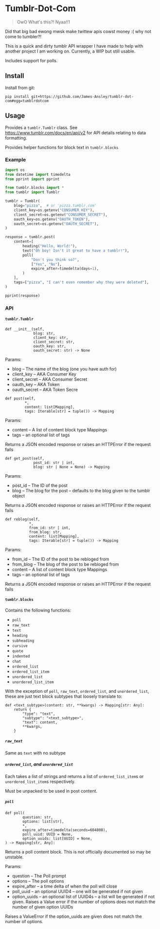 # Tumblr-Dot-Com

> OwO What's this?! Nyaa!!1

Did that big bad ewong mwsk make twittew apis cowst money :( why not come to
tumbler?!

This is a quick and dirty tumblr API wrapper I have made to help with another
project I am working on. Currently, a WIP but still usable.

Includes support for polls.

## Install

Install from git:

```
pip install git+https://github.com/James-Ansley/tumblr-dot-com#egg=tumblrdotcom
```

## Usage

Provides a `tumblr.Tumblr` class. See https://www.tumblr.com/docs/en/api/v2 for
API details relating to data formatting.

Provides helper functions for block text in `tumblr.blocks`

### Example

```python
import os
from datetime import timedelta
from pprint import pprint

from tumblr.blocks import *
from tumblr import Tumblr

tumblr = Tumblr(
    blog="pizza",  # or 'pizza.tumblr.com'
    client_key=os.getenv("CONSUMER_KEY"),
    client_secret=os.getenv("CONSUMER_SECRET"),
    oauth_key=os.getenv("OAUTH_TOKEN"),
    oauth_secret=os.getenv("OAUTH_SECRET"),
)

response = tumblr.post(
    content=[
        heading("Hello, World!"),
        text("Oh boy! Isn't it great to have a tumblr!"),
        poll(
            "Don't you think so?",
            ["Yes", "No"],
            expire_after=timedelta(days=1),
        )
    ],
    tags=["pizza", "I can't even remember why they were deleted"],
)

pprint(response)
```

### API

#### `tumblr.Tumblr`

```
def __init__(self,
             blog: str,
             client_key: str,
             client_secret: str,
             oauth_key: str,
             oauth_secret: str) -> None
```

Params:

- blog – The name of the blog (one you have auth for)
- client_key – AKA Consumer Key
- client_secret – AKA Consumer Secret
- oauth_key – AKA Token
- oauth_secret – AKA Token Secre

```
def post(self,
         *,
         content: list[Mapping],
         tags: Iterable[str] = tuple()) -> Mapping
```

Params:

- content – A list of content block type Mappings
- tags – an optional list of tags

Returns a JSON encoded response or raises an HTTPError if the request fails

```
def get_post(self,
             post_id: str | int,
             blog: str | None = None) -> Mapping
```

Params:

- post_id – The ID of the post
- blog – The blog for the post – defaults to the blog given to the tumblr object

Returns a JSON encoded response or raises an HTTPError if the request fails

```
def reblog(self,
           *,
           from_id: str | int,
           from_blog: str,
           content: list[Mapping],
           tags: Iterable[str] = tuple()) -> Mapping
```

Params:

- from_id – The ID of the post to be rebloged from
- from_blog – The blog of the post to be rebloged from
- content – A list of content block type Mappings
- tags – an optional list of tags

Returns a JSON encoded response or raises an HTTPError if the request fails

#### `tumblr.blocks`

Contains the following functions:

- `poll`
- `raw_text`
- `text`
- `heading`
- `subheading`
- `cursive`
- `quote`
- `indented`
- `chat`
- `ordered_list`
- `ordered_list_item`
- `unordered_list`
- `unordered_list_item`

With the exception of `poll`, `raw_text`, `ordered_list`, and `unordered_list`,
these are just text block subtypes that loosely translate to:

```
def <text_subtype>(content: str, **kwargs) -> Mapping[str: Any]:
    return {
        "type": "text",
        "subtype": "<text_subtype>",
        "text": content,
        **kwargs,
    }
```

##### `raw_text`

Same as `text` with no subtype

##### `ordered_list`, and `unordered_list`

Each takes a list of strings and returns a list of `ordered_list_item`s
or `unordered_list_item`s respectively.

Must be unpacked to be used in post content.

##### `poll`

```
def poll(
        question: str,
        options: list[str],
        *,
        expire_after=timedelta(seconds=604800),
        poll_uuid: UUID = None,
        option_uuids: list[UUID] = None,
) -> Mapping[str, Any]:
```

Returns a poll content block. This is not officially documented so may be
unstable.

Params:

- question – The Poll prompt
- options – The poll options
- expire_after – a time delta of when the poll will close
- poll_uuid – an optional UUID4 – one will be generated if not given
- option_uuids – an optional list of UUID4s – a list will be generated if not
  given. Raises a Value error if the number of options does not match the number
  of given option UUIDs

Raises a ValueError if the option_uuids are given does not match the number of
options.
